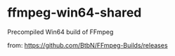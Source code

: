 # ffmpeg-win64-shared
Precompiled Win64 build of FFmpeg

from:
https://github.com/BtbN/FFmpeg-Builds/releases